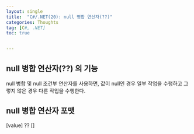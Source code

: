 ```yaml
---
layout: single
title:  "C#/.NET(20): null 병합 연산자(??)"
categories: Thoughts
tag: [C#, .NET]
toc: true 


---
```


## null 병합 연산자(??) 의 기능

null 병합 및 null 조건부 연산자를 사용하면, 값이 null인 경우 일부 작업을 수행하고 그렇지 않은 경우 다른 작업을 수행한다.



## null 병합 연산자 포맷

[value] ?? []